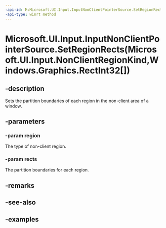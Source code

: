 ```yaml
---
-api-id: M:Microsoft.UI.Input.InputNonClientPointerSource.SetRegionRects(Microsoft.UI.Input.NonClientRegionKind,Windows.Graphics.RectInt32[])
-api-type: winrt method
---
```


# Microsoft.UI.Input.InputNonClientPointerSource.SetRegionRects(Microsoft.UI.Input.NonClientRegionKind,Windows.Graphics.RectInt32[])

<!--
public void SetRegionRects (Microsoft.UI.Input.NonClientRegionKind region, Windows.Graphics.RectInt32[] rects);
-->

## -description

Sets the partition boundaries of each region in the non-client area of a window.

## -parameters

### -param region

The type of non-client region.

### -param rects

The partition boundaries for each region.

## -remarks

## -see-also

## -examples
